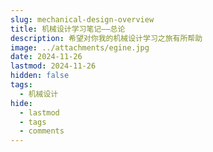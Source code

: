 ```yaml
---
slug: mechanical-design-overview
title: 机械设计学习笔记——总论
description: 希望对你我的机械设计学习之旅有所帮助
image: ../attachments/egine.jpg
date: 2024-11-26
lastmod: 2024-11-26
hidden: false
tags:
  - 机械设计
hide: 
  - lastmod
  - tags
  - comments
---
```

